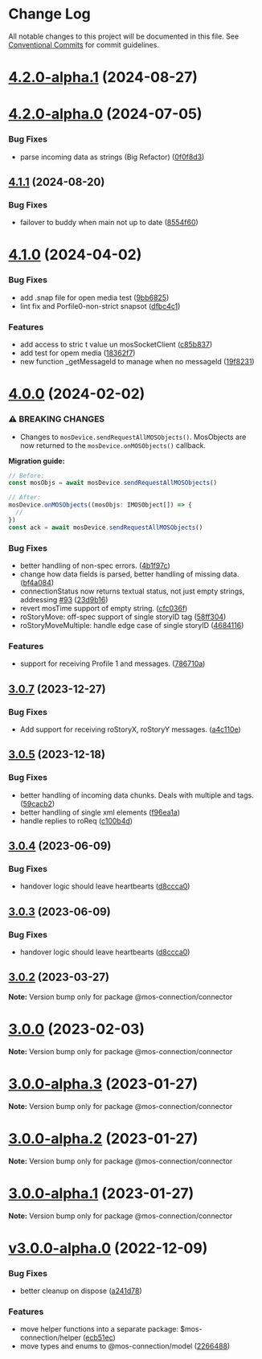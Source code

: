 # Change Log

All notable changes to this project will be documented in this file.
See [Conventional Commits](https://conventionalcommits.org) for commit guidelines.

# [4.2.0-alpha.1](https://github.com/nrkno/sofie-mos-connection/compare/v4.1.1...v4.2.0-alpha.1) (2024-08-27)



# [4.2.0-alpha.0](https://github.com/nrkno/sofie-mos-connection/compare/v4.1.0...v4.2.0-alpha.0) (2024-07-05)


### Bug Fixes

* parse incoming data as strings (Big Refactor) ([0f0f8d3](https://github.com/nrkno/sofie-mos-connection/commit/0f0f8d3986b3fe80153971d271742cc46c0301d1))





## [4.1.1](https://github.com/nrkno/sofie-mos-connection/compare/v4.1.0...v4.1.1) (2024-08-20)


### Bug Fixes

* failover to buddy when main not up to date ([8554f60](https://github.com/nrkno/sofie-mos-connection/commit/8554f6051c277be7d254bdcd9e3aa1b3ab801a10))





# [4.1.0](https://github.com/nrkno/sofie-mos-connection/compare/v4.0.0...v4.1.0) (2024-04-02)


### Bug Fixes

* add .snap file for open media test ([9bb6825](https://github.com/nrkno/sofie-mos-connection/commit/9bb6825cb2986d3ce3ac90a8c7ef2c7f3a6f5adc))
* lint fix and Porfile0-non-strict snapsot ([dfbc4c1](https://github.com/nrkno/sofie-mos-connection/commit/dfbc4c1fccf66b717aec16ea033b81e28a68455e))


### Features

* add access to stric t value un mosSocketClient ([c85b837](https://github.com/nrkno/sofie-mos-connection/commit/c85b837cbfb0b7b7367f9ca0bf402e70d181930e))
* add test for opem media ([18362f7](https://github.com/nrkno/sofie-mos-connection/commit/18362f74f2362eac650bddd257e3d2ef391f6c5d))
* new function _getMessageId to manage when no messageId ([19f8231](https://github.com/nrkno/sofie-mos-connection/commit/19f82311252c9b5e8c1a0ba8b901438c42e3c9d3))





# [4.0.0](https://github.com/nrkno/sofie-mos-connection/compare/v3.0.7...v4.0.0) (2024-02-02)

### ⚠ BREAKING CHANGES

- Changes to `mosDevice.sendRequestAllMOSObjects()`. MosObjects are now returned to the `mosDevice.onMOSObjects()` callback.

**Migration guide:**

```typescript
// Before:
const mosObjs = await mosDevice.sendRequestAllMOSObjects()

// After:
mosDevice.onMOSObjects((mosObjs: IMOSObject[]) => {
  //
})
const ack = await mosDevice.sendRequestAllMOSObjects()
```

### Bug Fixes

- better handling of non-spec errors. ([4b1f97c](https://github.com/nrkno/sofie-mos-connection/commit/4b1f97cf4112f465c353b482b35201fcaef9864e))
- change how data fields is parsed, better handling of missing data. ([bf4a084](https://github.com/nrkno/sofie-mos-connection/commit/bf4a0845a7f836015aa452db45c023debef94480))
- connectionStatus now returns textual status, not just empty strings, addressing [#93](https://github.com/nrkno/sofie-mos-connection/issues/93) ([23d9b16](https://github.com/nrkno/sofie-mos-connection/commit/23d9b161d597223ed750a61dc7d87bacec4def51))
- revert mosTime support of empty string. ([cfc036f](https://github.com/nrkno/sofie-mos-connection/commit/cfc036f5c2604ae193bc2d683e02ad2a9d6bb477))
- roStoryMove: off-spec support of single storyID tag ([58ff304](https://github.com/nrkno/sofie-mos-connection/commit/58ff30429976655b30596181041449b3e8060ff9))
- roStoryMoveMultiple: handle edge case of single storyID ([4684116](https://github.com/nrkno/sofie-mos-connection/commit/46841160704e11e6ac00bcdee0e3bbf828c54393))

### Features

- support for receiving Profile 1 <mosObj> and <mosListAll> messages. ([786710a](https://github.com/nrkno/sofie-mos-connection/commit/786710ad1d71015b76dc7e01cdc7a286a02c96a4))

## [3.0.7](https://github.com/nrkno/sofie-mos-connection/compare/v3.0.6...v3.0.7) (2023-12-27)

### Bug Fixes

- Add support for receiving roStoryX, roStoryY messages. ([a4c110e](https://github.com/nrkno/sofie-mos-connection/commit/a4c110e229134d11f1d7a755086d68b002281264))

## [3.0.5](https://github.com/nrkno/sofie-mos-connection/compare/v3.0.4...3.0.5) (2023-12-18)

### Bug Fixes

- better handling of incoming data chunks. Deals with multiple <mos> and </mos> tags. ([59cacb2](https://github.com/nrkno/sofie-mos-connection/commit/59cacb21c178ea14c7ad4c8771198e6ec656459c))
- better handling of single xml elements ([f96ea1a](https://github.com/nrkno/sofie-mos-connection/commit/f96ea1a61cef385435d1088acc46cd1e25c5c4bf))
- handle replies to roReq ([c100b4d](https://github.com/nrkno/sofie-mos-connection/commit/c100b4d017f21d45529c0c912754808f8a0431bc))

## [3.0.4](https://github.com/nrkno/sofie-mos-connection/compare/v3.0.1...v3.0.4) (2023-06-09)

### Bug Fixes

- handover logic should leave heartbearts ([d8ccca0](https://github.com/nrkno/sofie-mos-connection/commit/d8ccca0af14e5d3d3574fec4284b4df91336803d))

## [3.0.3](https://github.com/nrkno/sofie-mos-connection/compare/v3.0.2...v3.0.3) (2023-06-09)

### Bug Fixes

- handover logic should leave heartbearts ([d8ccca0](https://github.com/nrkno/sofie-mos-connection/commit/d8ccca0af14e5d3d3574fec4284b4df91336803d))

## [3.0.2](https://github.com/nrkno/sofie-mos-connection/compare/v3.0.1...v3.0.2) (2023-03-27)

**Note:** Version bump only for package @mos-connection/connector

# [3.0.0](https://github.com/nrkno/sofie-mos-connection/compare/v3.0.0-alpha.3...v3.0.0) (2023-02-03)

**Note:** Version bump only for package @mos-connection/connector

# [3.0.0-alpha.3](https://github.com/nrkno/sofie-mos-connection/compare/v3.0.0-alpha.2...v3.0.0-alpha.3) (2023-01-27)

**Note:** Version bump only for package @mos-connection/connector

# [3.0.0-alpha.2](https://github.com/nrkno/sofie-mos-connection/compare/v3.0.0-alpha.0...v3.0.0-alpha.2) (2023-01-27)

**Note:** Version bump only for package @mos-connection/connector

# [3.0.0-alpha.1](https://github.com/nrkno/sofie-mos-connection/compare/v3.0.0-alpha.0...3.0.0-alpha.1) (2023-01-27)

**Note:** Version bump only for package @mos-connection/connector

# [v3.0.0-alpha.0](https://github.com/nrkno/sofie-mos-connection/compare/2.0.1...v3.0.0-alpha.0) (2022-12-09)

### Bug Fixes

- better cleanup on dispose ([a241d78](https://github.com/nrkno/sofie-mos-connection/commit/a241d78e0dd0b4f8a24fb17964ea45b791afca6f))

### Features

- move helper functions into a separate package: $mos-connection/helper ([ecb51ec](https://github.com/nrkno/sofie-mos-connection/commit/ecb51ec3ca26c15a61fd629e59265345c247f82e))
- move types and enums to @mos-connection/model ([2266488](https://github.com/nrkno/sofie-mos-connection/commit/2266488f4062da6a1f2949a3374c58c26a20d79e))
